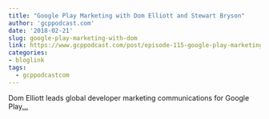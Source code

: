 ```yaml
---
title: "Google Play Marketing with Dom Elliott and Stewart Bryson"
author: 'gcppodcast.com'
date: '2018-02-21'
slug: google-play-marketing-with-dom
link: https://www.gcppodcast.com/post/episode-115-google-play-marketing-with-dom-elliott-and-stewart-bryson/
categories:
- bloglink
tags:
  - gcppodcastcom
---
```


Dom Elliott leads global developer marketing communications for Google Play[... <i class="fas fa-external-link-alt"></i>](https://www.gcppodcast.com/post/episode-115-google-play-marketing-with-dom-elliott-and-stewart-bryson/)

